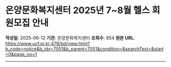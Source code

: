 # 온양문화복지센터 2025년 7~8월 헬스 회원모집 안내

**작성일**: 2025-06-12
**기관**: 온양문화복지센터
**조회수**: 854
**원본 URL**: https://www.ucf.or.kr:478/bd/view.html?b_code=notice&b_idx=7051&b_parent=7051&condition=&searchText=&start=0&page_no=1

---

